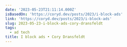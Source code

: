 ```yaml
---
date: '2023-05-23T21:11:14.000Z'
isBasedOn: 'https://coryd.dev/posts/2023/i-block-ads'
link: 'https://coryd.dev/posts/2023/i-block-ads'
slug: 2023-05-23-i-block-ads-cory-dransfeldt
tags:
  - ad tech
title: I block ads • Cory Dransfeldt
---
```


